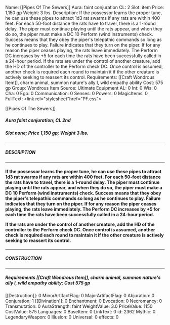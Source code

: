 Name: [[Pipes Of The Sewers]]
Aura: faint conjuration
CL: 2
Slot: item
Price: 1,150 gp
Weight: 3 lbs.
Description: If the possessor learns the proper tune, he can use these pipes to attract 1d3 rat swarms if any rats are within 400 feet. For each 50-foot distance the rats have to travel, there is a 1-round delay. The piper must continue playing until the rats appear, and when they do so, the piper must make a DC 10 Perform (wind instruments) check. Success means that they obey the piper's telepathic commands so long as he continues to play. Failure indicates that they turn on the piper. If for any reason the piper ceases playing, the rats leave immediately. The Perform DC increases by +5 for each time the rats have been successfully called in a 24-hour period. If the rats are under the control of another creature, add the HD of the controller to the Perform check DC. Once control is assumed, another check is required each round to maintain it if the other creature is actively seeking to reassert its control.
Requirements: [[Craft Wondrous Item]], charm animal, summon nature's ally I, wild empathy ability
Cost: 575 gp
Group: Wondrous Item
Source: Ultimate Equipment
AL: 0
Int: 0
Wis: 0
Cha: 0
Ego: 0
Communication: 0
Senses: 0
Powers: 0
MagicItems: 0
FullText: <link rel="stylesheet"href="PF.css"><div class="heading"><p class="alignleft">[[Pipes Of The Sewers]]</p><div style="clear: both;"></div></div><div><h5><b>Aura </b>faint conjuration; <b>CL </b>2nd</h5><h5><b>Slot </b>none; <b>Price </b>1,150 gp; <b>Weight </b>3 lbs.</h5></div><hr/><div><h5><b>DESCRIPTION</b></h5></div><hr/><div><h4><p>If the possessor learns the proper tune, he can use these pipes to attract 1d3 rat swarms if any rats are within 400 feet. For each 50-foot distance the rats have to travel, there is a 1-round delay. The piper must continue playing until the rats appear, and when they do so, the piper must make a DC 10 Perform (wind instruments) check. Success means that they obey the piper's telepathic commands so long as he continues to play. Failure indicates that they turn on the piper. If for any reason the piper ceases playing, the rats leave immediately. The Perform DC increases by +5 for each time the rats have been successfully called in a 24-hour period. </p><p>If the rats are under the control of another creature, add the HD of the controller to the Perform check DC. Once control is assumed, another check is required each round to maintain it if the other creature is actively seeking to reassert its control.</p></h4></div><hr/><div><h5><b>CONSTRUCTION</b></h5></div><hr/><div><h5><b>Requirements </b>[[Craft Wondrous Item]], <i>charm animal</i>, <i>summon nature's ally I</i>, <i>wild empathy ability</i>; <b>Cost </b>575 gp</h5></div>
[[Destruction]]: 0
MinorArtifactFlag: 0
MajorArtifactFlag: 0
Abjuration: 0
Conjuration: 1
[[Divination]]: 0
Enchantment: 0
Evocation: 0
Necromancy: 0
Transmutation: 0
AuraStrength: faint
WeightValue: 3.0
PriceValue: 1150
CostValue: 575
Languages: 0
BaseItem: 0
LinkText: 0
id: 2362
Mythic: 0
LegendaryWeapon: 0
Illusion: 0
Universal: 0
effects: 0

